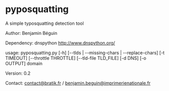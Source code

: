 # pyposquatting
A simple typosquatting detection tool

Author: Benjamin Béguin


Dependency: dnspython <http://www.dnspython.org/>

usage: pyposquatting.py [-h] [--tlds | --missing-chars | --replace-chars]
                        [-t TIMEOUT] [--throttle THROTTLE]
                        [--tld-file TLD_FILE] [-d DNS] [-o OUTPUT]
                        domain


Version: 0.2

Contact: contact@bratik.fr / benjamin.beguin@imprimerienationale.fr
